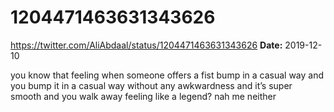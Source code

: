 # 1204471463631343626
https://twitter.com/AliAbdaal/status/1204471463631343626
**Date:** 2019-12-10

you know that feeling when someone offers a fist bump in a casual way and you bump it in a casual way without any awkwardness and it’s super smooth and you walk away feeling like a legend? nah me neither
